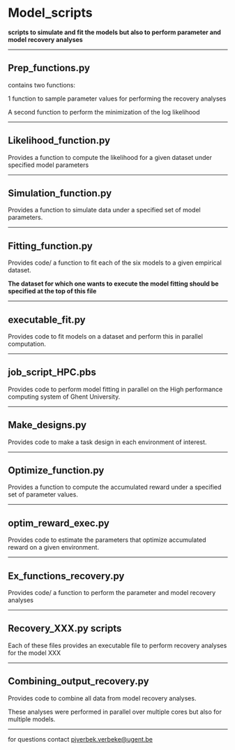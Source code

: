 # Model_scripts

**scripts to simulate and fit the models but also to perform parameter and model recovery analyses**

___

## Prep_functions.py

contains two functions:

1 function to sample parameter values for performing the recovery analyses

A second function to perform the minimization of the log likelihood

___

## Likelihood_function.py

Provides a function to compute the likelihood for a given dataset under specified model parameters

___

## Simulation_function.py

Provides a function to simulate data under a specified set of model parameters.

___

## Fitting_function.py

Provides code/ a function to fit each of the six models to a given empirical dataset.

**The dataset for which one wants to execute the model fitting should be specified at the top of this file**

___

## executable_fit.py

Provides code to fit models on a dataset and perform this in parallel computation.

___

## job_script_HPC.pbs

Provides code to perform model fitting in parallel on the High performance computing system of Ghent University.

___

## Make_designs.py

Provides code to make a task design in each environment of interest.

___

## Optimize_function.py

Provides a function to compute the accumulated reward under a specified set of parameter values.

___

## optim_reward_exec.py

Provides code to estimate the parameters that optimize accumulated reward on a given environment.

___

## Ex_functions_recovery.py

Provides code/ a function to perform the parameter and model recovery analyses

___

## Recovery_XXX.py scripts

Each of these files provides an executable file to perform recovery analyses for the model XXX

___

## Combining_output_recovery.py

Provides code to combine all data from model recovery analyses.

These analyses were performed in parallel over multiple cores but also for multiple models.

___

for questions contact pjverbek.verbeke@ugent.be 
